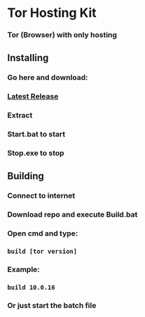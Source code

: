 # Tor Hosting Kit
### Tor (Browser) with only hosting

## Installing
### Go here and download:
### [Latest Release](https://github.com/Blue-Print-Company/Tor-Hosting-Kit/releases/latest)
### Extract
### Start.bat to start
### Stop.exe to stop

## Building
### Connect to internet
### Download repo and execute Build.bat
### Open cmd and type:
### ```build [tor version]```
### Example:
### ```build 10.0.16```
### Or just start the batch file
